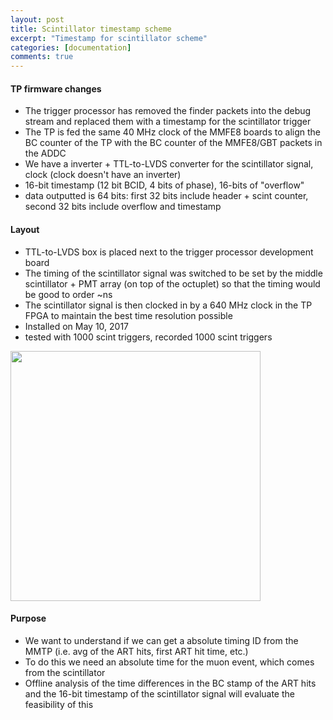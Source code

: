 ```yaml
---
layout: post
title: Scintillator timestamp scheme
excerpt: "Timestamp for scintillator scheme"
categories: [documentation]
comments: true
---
```


#### TP firmware changes

* The trigger processor has removed the finder packets into the debug stream and replaced them with a timestamp for the scintillator trigger
* The TP is fed the same 40 MHz clock of the MMFE8 boards to align the BC counter of the TP with the BC counter of the MMFE8/GBT packets in the ADDC
* We have a inverter + TTL-to-LVDS converter for the scintillator signal, clock (clock doesn't have an inverter)
* 16-bit timestamp (12 bit BCID, 4 bits of phase), 16-bits of "overflow"
* data outputted is 64 bits: first 32 bits include header + scint counter, second 32 bits include overflow and timestamp

#### Layout

* TTL-to-LVDS box is placed next to the trigger processor development board
* The timing of the scintillator signal was switched to be set by the middle scintillator + PMT array (on top of the octuplet) so that the timing would be good to order ~ns
* The scintillator signal is then clocked in by a 640 MHz clock in the TP FPGA to maintain the best
time resolution possible
* Installed on May 10, 2017
* tested with 1000 scint triggers, recorded 1000 scint triggers

<img src="{{ site.url }}/img/timestamp.png" width="400">

#### Purpose

* We want to understand if we can get a absolute timing ID from the MMTP (i.e. avg of the ART hits, first ART hit time, etc.)
* To do this we need an absolute time for the muon event, which comes from the scintillator
* Offline analysis of the time differences in the BC stamp of the ART hits and the 16-bit timestamp of the scintillator signal will evaluate the feasibility of this
